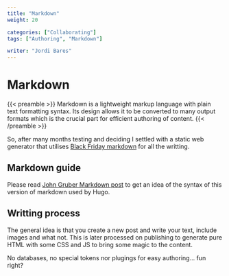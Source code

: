 ```yaml
---
title: "Markdown"
weight: 20

categories: ["Collaborating"]
tags: ["Authoring", "Markdown"]

writer: "Jordi Bares"
---
```


# Markdown

{{< preamble >}}
Markdown is a lightweight markup language with plain text formatting syntax. Its design allows it to be converted to many output formats which is the crucial part for efficient authoring of content.
{{< /preamble >}}

So, after many months testing and deciding I settled with a static web generator that utilises [Black Friday markdown](https://notes.peter-baumgartner.net/archive/content-organisation/blackfriday-markdown/) for all the writting.

## Markdown guide

Please read [John Gruber Markdown post](https://daringfireball.net/projects/markdown/syntax) to get an idea of the syntax of this version of markdown used by Hugo.

## Writting process

The general idea is that you create a new post and write your text, include images and what not. This is later processed on publishing to generate pure HTML with some CSS and JS to bring some magic to the content.

No databases, no special tokens nor plugings for easy authoring... fun right?


